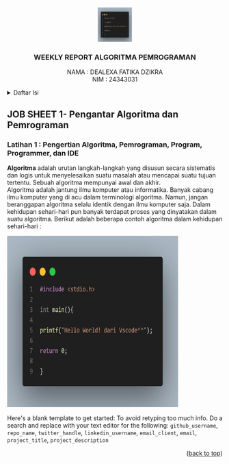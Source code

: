 <!-- PROJECT LOGO -->
<br />
<div align="center">
  <a href="https://github.com/github_username/repo_name">
    <img src="1.1.png" alt="Logo" width="80" height="80">
  </a>

<h3 align="center">WEEKLY REPORT ALGORITMA PEMROGRAMAN</h3>

  <p align="center">
   NAMA : DEALEXA FATIKA DZIKRA<br>
   NIM  : 24343031
    
  </p>
</div>



<!-- TABLE OF CONTENTS -->
<details>
  <summary>Daftar Isi</summary>
  <ol>
    <li>
      <a href="#JOOB-SHEET-1">JOOB SHEET 1</a>
      <ul>
        <li><a href="#built-with">Built With</a></li>
      </ul>
    </li>
    <li>
      <a href="#getting-started">Getting Started</a>
      <ul>
        <li><a href="#prerequisites">Prerequisites</a></li>
        <li><a href="#installation">Installation</a></li>
      </ul>
    </li>
    <li><a href="#usage">Usage</a></li>
    <li><a href="#roadmap">Roadmap</a></li>
    <li><a href="#contributing">Contributing</a></li>
    <li><a href="#license">License</a></li>
    <li><a href="#contact">Contact</a></li>
    <li><a href="#acknowledgments">Acknowledgments</a></li>
  </ol>
</details>

<!-- ABOUT THE PROJECT -->
## JOB SHEET 1- Pengantar Algoritma dan Pemrograman
<div>
<h3 align="left">Latihan 1 : Pengertian Algoritma, Pemrograman, Program, Programmer, dan IDE</h3>
  <p>
  <b>Algoritma</b> adalah urutan langkah-langkah yang disusun secara sistematis dan
logis untuk menyelesaikan suatu masalah atau mencapai suatu tujuan tertentu.
Sebuah algoritma mempunyai awal dan akhir. <br>
 Algoritma adalah jantung ilmu komputer atau informatika. Banyak cabang
ilmu komputer yang di acu dalam terminologi algoritma. Namun, jangan
beranggapan algoritma selalu identik dengan ilmu komputer saja. Dalam
kehidupan sehari-hari pun banyak terdapat proses yang dinyatakan dalam
suatu algoritma. Berikut adalah beberapa contoh algoritma dalam kehidupan
sehari-hari :

    
  </p>
</div>


<img src="1.1.png" alt="ss" width="400" height="400">

Here's a blank template to get started: To avoid retyping too much info. Do a search and replace with your text editor for the following: `github_username`, `repo_name`, `twitter_handle`, `linkedin_username`, `email_client`, `email`, `project_title`, `project_description`

<p align="right">(<a href="#readme-top">back to top</a>)</p>
